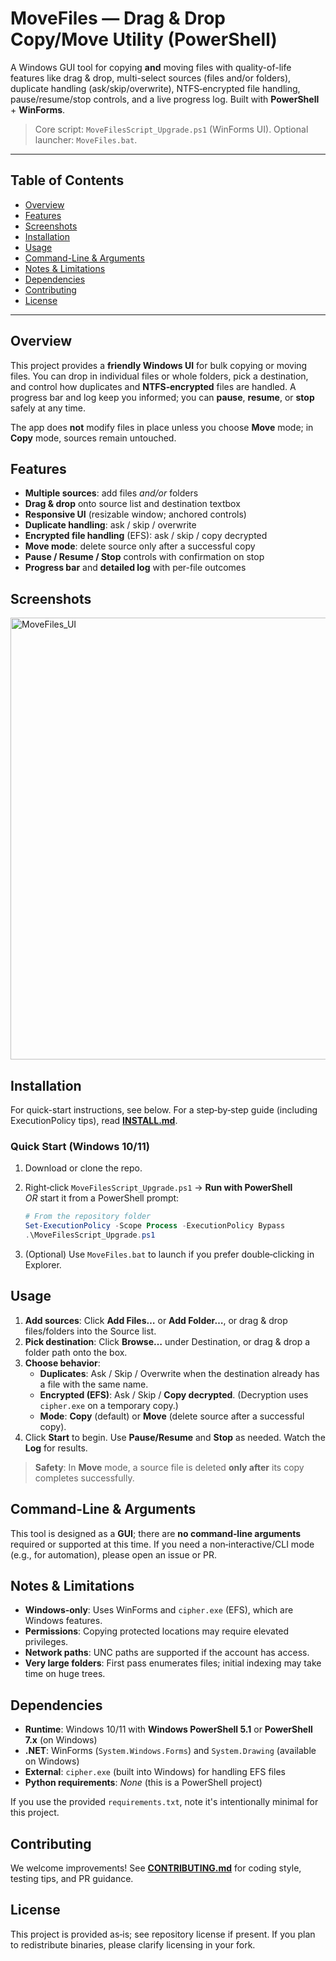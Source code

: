 # MoveFiles — Drag & Drop Copy/Move Utility (PowerShell)

A Windows GUI tool for copying **and** moving files with quality-of-life features like drag & drop, multi-select sources (files and/or folders), duplicate handling (ask/skip/overwrite), NTFS‑encrypted file handling, pause/resume/stop controls, and a live progress log. Built with **PowerShell** + **WinForms**.

> Core script: `MoveFilesScript_Upgrade.ps1` (WinForms UI). Optional launcher: `MoveFiles.bat`.

---

## Table of Contents

- [Overview](#overview)
- [Features](#features)
- [Screenshots](#screenshots)
- [Installation](#installation)
- [Usage](#usage)
- [Command-Line & Arguments](#command-line--arguments)
- [Notes & Limitations](#notes--limitations)
- [Dependencies](#dependencies)
- [Contributing](#contributing)
- [License](#license)

---

## Overview

This project provides a **friendly Windows UI** for bulk copying or moving files. You can drop in individual files or whole folders, pick a destination, and control how duplicates and **NTFS‑encrypted** files are handled. A progress bar and log keep you informed; you can **pause**, **resume**, or **stop** safely at any time.

The app does **not** modify files in place unless you choose **Move** mode; in **Copy** mode, sources remain untouched.

## Features

- **Multiple sources**: add files *and/or* folders
- **Drag & drop** onto source list and destination textbox
- **Responsive UI** (resizable window; anchored controls)
- **Duplicate handling**: ask / skip / overwrite
- **Encrypted file handling** (EFS): ask / skip / copy decrypted
- **Move mode**: delete source only after a successful copy
- **Pause / Resume / Stop** controls with confirmation on stop
- **Progress bar** and **detailed log** with per-file outcomes

## Screenshots

<img width="780" height="707" alt="MoveFiles_UI" src="https://github.com/user-attachments/assets/7148f267-349c-4591-85df-74240407d6c3" />


## Installation

For quick-start instructions, see below. For a step‑by‑step guide (including ExecutionPolicy tips), read **[INSTALL.md](INSTALL.md)**.

### Quick Start (Windows 10/11)

1. Download or clone the repo.
2. Right‑click `MoveFilesScript_Upgrade.ps1` → **Run with PowerShell**  
   *OR* start it from a PowerShell prompt:

   ```powershell
   # From the repository folder
   Set-ExecutionPolicy -Scope Process -ExecutionPolicy Bypass
   .\MoveFilesScript_Upgrade.ps1
   ```

3. (Optional) Use `MoveFiles.bat` to launch if you prefer double‑clicking in Explorer.

## Usage

1. **Add sources**: Click **Add Files…** or **Add Folder…**, or drag & drop files/folders into the Source list.
2. **Pick destination**: Click **Browse…** under Destination, or drag & drop a folder path onto the box.
3. **Choose behavior**:
   - **Duplicates**: Ask / Skip / Overwrite when the destination already has a file with the same name.
   - **Encrypted (EFS)**: Ask / Skip / **Copy decrypted**. (Decryption uses `cipher.exe` on a temporary copy.)
   - **Mode**: **Copy** (default) or **Move** (delete source after a successful copy).
4. Click **Start** to begin. Use **Pause/Resume** and **Stop** as needed. Watch the **Log** for results.

> **Safety**: In **Move** mode, a source file is deleted **only after** its copy completes successfully.

## Command-Line & Arguments

This tool is designed as a **GUI**; there are **no command‑line arguments** required or supported at this time. If you need a non‑interactive/CLI mode (e.g., for automation), please open an issue or PR.

## Notes & Limitations

- **Windows‑only**: Uses WinForms and `cipher.exe` (EFS), which are Windows features.
- **Permissions**: Copying protected locations may require elevated privileges.
- **Network paths**: UNC paths are supported if the account has access.
- **Very large folders**: First pass enumerates files; initial indexing may take time on huge trees.

## Dependencies

- **Runtime**: Windows 10/11 with **Windows PowerShell 5.1** or **PowerShell 7.x** (on Windows)
- **.NET**: WinForms (`System.Windows.Forms`) and `System.Drawing` (available on Windows)
- **External**: `cipher.exe` (built into Windows) for handling EFS files
- **Python requirements**: *None* (this is a PowerShell project)

If you use the provided `requirements.txt`, note it's intentionally minimal for this project.

## Contributing

We welcome improvements! See **[CONTRIBUTING.md](CONTRIBUTING.md)** for coding style, testing tips, and PR guidance.

## License

This project is provided as‑is; see repository license if present. If you plan to redistribute binaries, please clarify licensing in your fork.
